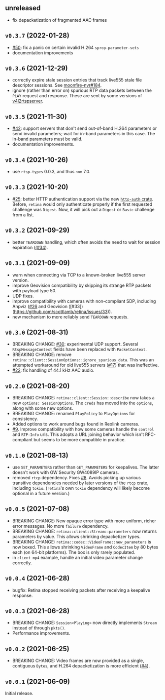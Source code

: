 ## unreleased

*   fix depacketization of fragmented AAC frames

## `v0.3.7` (2022-01-28)

*   [#50](https://github.com/scottlamb/retina/pull/50): fix a panic on certain
    invalid H.264 `sprop-parameter-sets`
*   documentation improvements

## `v0.3.6` (2021-12-29)

*   correctly expire stale session entries that track live555 stale file
    descriptor sessions.
    See [moonfire-nvr#184](https://github.com/scottlamb/moonfire-nvr/issues/184).
*   ignore (rather than error on) spurious RTP data packets between the `PLAY`
    request and response. These are sent by some versions of
    [v4l2rtspserver](https://github.com/mpromonet/v4l2rtspserver).

## `v0.3.5` (2021-11-30)

*   [#42](https://github.com/scottlamb/retina/issues/42): support servers that
    don't send out-of-band H.264 parameters or send invalid parameters; wait for
    in-band parameters in this case. The in-band parameters must be valid.
*   documentation improvements.

## `v0.3.4` (2021-10-26)

*   use `rtsp-types` 0.0.3, and thus `nom` 7.0.

## `v0.3.3` (2021-10-20)

*   [#25](https://github.com/scottlamb/retina/issues/25): better HTTP
    authentication support via the new [`http-auth`
    crate](https://crates.io/crates/http-auth). Before, `retina` would only
    authenticate properly if the first requested challenge was `Digest`. Now, it
    will pick out a `Digest` or `Basic` challenge from a list.

## `v0.3.2` (2021-09-29)

*   better `TEARDOWN` handling, which often avoids the need to wait for session
    expiration ([(#34](https://github.com/scottlamb/retina/issues/34)).

## `v0.3.1` (2021-09-09)

*   warn when connecting via TCP to a known-broken live555 server version.
*   improve Geovision compatibility by skipping its strange RTP packets with
    payload type 50.
*   UDP fixes.
*   improve compatibility with cameras with non-compliant SDP, including
    Anpviz ([#26](https://github.com/scottlamb/retina/issues/26) and
    Geovision ([#33])(https://github.com/scottlamb/retina/issues/33)).
*   new mechanism to more reliably send `TEARDOWN` requests.

## `v0.3.0` (2021-08-31)

*   BREAKING CHANGE: [#30](https://github.com/scottlamb/retina/issues/30):
    experimental UDP support. Several `RtspMessageContext` fields have been
    replaced with `PacketContext`.
*   BREAKING CHANGE: remove `retina::client::SessionOptions::ignore_spurious_data`. This
    was an attempted workaround for old live555 servers
    ([#17](https://github.com/scottlamb/retina/issues/17)) that was ineffective.
*   [#22](https://github.com/scottlamb/retina/issues/22): fix handling of
    44.1 kHz AAC audio.

## `v0.2.0` (2021-08-20)

*   BREAKING CHANGE: `retina::client::Session::describe` now takes a new
    `options: SessionOptions`. The `creds` has moved into the `options`, along
    with some new options.
*   BREAKING CHANGE: renamed `PlayPolicy` to `PlayOptions` for consistency.
*   Added options to work around bugs found in Reolink cameras.
*   [#9](https://github.com/scottlamb/retina/issues/9). Improve compatibility
    with how some cameras handle the `control` and `RTP-Info` urls. This
    adopts a URL joining behavior which isn't RFC-compliant but seems to
    be more compatible in practice.

## `v0.1.0` (2021-08-13)

*   use `SET_PARAMETERS` rather than `GET_PARAMETERS` for keepalives.
    The latter doesn't work with GW Security GW4089IP cameras.
*   removed `rtcp` dependency. Fixes
    [#8](https://github.com/scottlamb/retina/issues/8). Avoids picking up
    various transitive dependencies needed by later versions of the `rtcp`
    crate, including `tokio`. (`retina`'s own `tokio` dependency will likely
    become optional in a future version.)

## `v0.0.5` (2021-07-08)

*   BREAKING CHANGE: New opaque error type with more uniform, richer error
    messages. No more `failure` dependency.
*   BREAKING CHANGE: `retina::client::Stream::parameters` now returns parameters
    by value. This allows shrinking depacketizer types.
*   BREAKING CHANGE: `retina::codec::VideoFrame::new_parameters` is now boxed.
    This allows shrinking `VideoFrame` and `CodecItem` by 80 bytes each (on
    64-bit platforms). The box is only rarely populated.
*   in `client mp4` example, handle an initial video parameter change correctly.

## `v0.0.4` (2021-06-28)

*   bugfix: Retina stopped receiving packets after receiving a keepalive response.

## `v0.0.3` (2021-06-28)

*   BREAKING CHANGE: `Session<Playing>` now directly implements `Stream` instead of
    through `pkts()`.
*   Performance improvements.

## `v0.0.2` (2021-06-25)

*   BREAKING CHANGE: Video frames are now provided as a single, contiguous `Bytes`, and
    H.264 depacketization is more efficient ([#4](https://github.com/scottlamb/retina/issues/4)).

## `v0.0.1` (2021-06-09)

Initial release.
